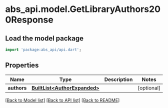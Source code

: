 # abs_api.model.GetLibraryAuthors200Response

## Load the model package
```dart
import 'package:abs_api/api.dart';
```

## Properties
Name | Type | Description | Notes
------------ | ------------- | ------------- | -------------
**authors** | [**BuiltList&lt;AuthorExpanded&gt;**](AuthorExpanded.md) |  | [optional] 

[[Back to Model list]](../README.md#documentation-for-models) [[Back to API list]](../README.md#documentation-for-api-endpoints) [[Back to README]](../README.md)


